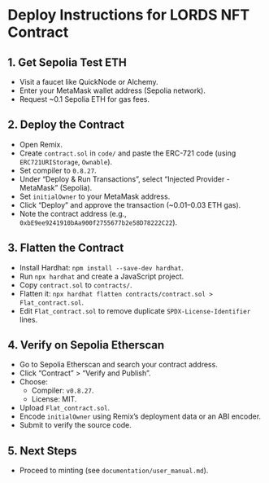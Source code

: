 # Deploy Instructions for LORDS NFT Contract

## 1. Get Sepolia Test ETH
- Visit a faucet like QuickNode or Alchemy.
- Enter your MetaMask wallet address (Sepolia network).
- Request ~0.1 Sepolia ETH for gas fees.

## 2. Deploy the Contract
- Open Remix.
- Create `contract.sol` in `code/` and paste the ERC-721 code (using `ERC721URIStorage`, `Ownable`).
- Set compiler to `0.8.27`.
- Under “Deploy & Run Transactions”, select “Injected Provider - MetaMask” (Sepolia).
- Set `initialOwner` to your MetaMask address.
- Click “Deploy” and approve the transaction (~0.01–0.03 ETH gas).
- Note the contract address (e.g., `0xbE9ee9241910bAa900f2755677b2e58D78222C22`).

## 3. Flatten the Contract
- Install Hardhat: `npm install --save-dev hardhat`.
- Run `npx hardhat` and create a JavaScript project.
- Copy `contract.sol` to `contracts/`.
- Flatten it: `npx hardhat flatten contracts/contract.sol > Flat_contract.sol`.
- Edit `Flat_contract.sol` to remove duplicate `SPDX-License-Identifier` lines.

## 4. Verify on Sepolia Etherscan
- Go to Sepolia Etherscan and search your contract address.
- Click “Contract” > “Verify and Publish”.
- Choose:
  - Compiler: `v0.8.27`.
  - License: MIT.
- Upload `Flat_contract.sol`.
- Encode `initialOwner` using Remix’s deployment data or an ABI encoder.
- Submit to verify the source code.

## 5. Next Steps
- Proceed to minting (see `documentation/user_manual.md`).